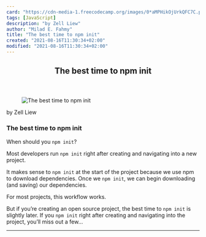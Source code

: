 ```yaml
---
card: "https://cdn-media-1.freecodecamp.org/images/0*aMPHikOjUrkQFC7C.png"
tags: [JavaScript]
description: "by Zell Liew"
author: "Milad E. Fahmy"
title: "The best time to npm init"
created: "2021-08-16T11:30:34+02:00"
modified: "2021-08-16T11:30:34+02:00"
---
```

<div class="site-wrapper">
<main id="site-main" class="site-main outer">
<div class="inner">
<article class="post-full post tag-javascript tag-tech tag-productivity tag-technology tag-programming ">
<header class="post-full-header">
<h1 class="post-full-title">The best time to npm init</h1>
</header>
<figure class="post-full-image">
<picture>
<source media="(max-width: 700px)" sizes="1px" srcset="data:image/gif;base64,R0lGODlhAQABAIAAAAAAAP///yH5BAEAAAAALAAAAAABAAEAAAIBRAA7 1w">
<source media="(min-width: 701px)" sizes="(max-width: 800px) 400px,
(max-width: 1170px) 700px,
1400px" srcset="https://cdn-media-1.freecodecamp.org/images/0*aMPHikOjUrkQFC7C.png 300w,
https://cdn-media-1.freecodecamp.org/images/0*aMPHikOjUrkQFC7C.png 600w,
https://cdn-media-1.freecodecamp.org/images/0*aMPHikOjUrkQFC7C.png 1000w,
https://cdn-media-1.freecodecamp.org/images/0*aMPHikOjUrkQFC7C.png 2000w">
<img onerror="this.style.display='none'" src="https://cdn-media-1.freecodecamp.org/images/0*aMPHikOjUrkQFC7C.png" alt="The best time to npm init">
</picture>
</figure>
<section class="post-full-content">
<div class="post-content medium-migrated-article">
<p>by Zell Liew</p><h1 id="the-best-time-to-npm-init">The best time to npm init</h1><p>When should you <code>npm init</code>?</p><p>Most developers run <code>npm init</code> right after creating and navigating into a new project.</p><p>It makes sense to <code>npm init</code> at the start of the project because we use npm to download dependencies. Once we <code>npm init</code>, we can begin downloading (and saving) our dependencies.</p><p>For most projects, this workflow works.</p><p>But if you’re creating an open source project, the best time to <code>npm init</code> is slightly later. If you <code>npm init</code> right after creating and navigating into the project, you’ll miss out a few…</p>
</div>
<hr>
</section>
</article>
</div>
</main>
</div>
<!-- Google Tag Manager (noscript) -->
<!-- End Google Tag Manager (noscript) -->
